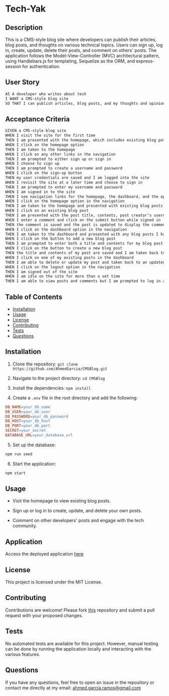 # Tech-Yak

## Description

This is a CMS-style blog site where developers can publish their articles, blog posts, and thoughts on various technical topics. Users can sign up, log in, create, update, delete their posts, and comment on others' posts. The application follows the Model-View-Controller (MVC) architectural pattern, using Handlebars.js for templating, Sequelize as the ORM, and express-session for authentication.

## User Story

```md
AS A developer who writes about tech
I WANT a CMS-style blog site
SO THAT I can publish articles, blog posts, and my thoughts and opinions
```

## Acceptance Criteria

```md
GIVEN a CMS-style blog site
WHEN I visit the site for the first time
THEN I am presented with the homepage, which includes existing blog posts if any have been posted; navigation links for the homepage and the dashboard; and the option to log in
WHEN I click on the homepage option
THEN I am taken to the homepage
WHEN I click on any other links in the navigation
THEN I am prompted to either sign up or sign in
WHEN I choose to sign up
THEN I am prompted to create a username and password
WHEN I click on the sign-up button
THEN my user credentials are saved and I am logged into the site
WHEN I revisit the site at a later time and choose to sign in
THEN I am prompted to enter my username and password
WHEN I am signed in to the site
THEN I see navigation links for the homepage, the dashboard, and the option to log out
WHEN I click on the homepage option in the navigation
THEN I am taken to the homepage and presented with existing blog posts that include the post title and the date created
WHEN I click on an existing blog post
THEN I am presented with the post title, contents, post creator’s username, and date created for that post and have the option to leave a comment
WHEN I enter a comment and click on the submit button while signed in
THEN the comment is saved and the post is updated to display the comment, the comment creator’s username, and the date created
WHEN I click on the dashboard option in the navigation
THEN I am taken to the dashboard and presented with any blog posts I have already created and the option to add a new blog post
WHEN I click on the button to add a new blog post
THEN I am prompted to enter both a title and contents for my blog post
WHEN I click on the button to create a new blog post
THEN the title and contents of my post are saved and I am taken back to an updated dashboard with my new blog post
WHEN I click on one of my existing posts in the dashboard
THEN I am able to delete or update my post and taken back to an updated dashboard
WHEN I click on the logout option in the navigation
THEN I am signed out of the site
WHEN I am idle on the site for more than a set time
THEN I am able to view posts and comments but I am prompted to log in again before I can add, update, or delete posts
```

## Table of Contents

- [Installation](#installation)
- [Usage](#usage)
- [License](#license)
- [Contributing](#contributing)
- [Tests](#tests)
- [Questions](#questions)

## Installation

1. Clone the repository: `git clone https://github.com/AhmedGarcia/CMSBlog.git `

2. Navigate to the project directory: `cd CMSBlog`

3. Install the dependencies: `npm install`

4. Create a `.env` file in the root directory and add the following:

```makefile
DB_NAME=your_db_name
DB_USER=your_db_user
DB_PASSWORD=your_db_password
DB_HOST=your_db_host
DB_PORT=your_db_port
SECRET=your_secret
DATABASE_URL=your_database_url
```

5. Set up the database:

```bash
npm run seed
```

6. Start the application:

```bash
npm start
```

## Usage

* Visit the homepage to view existing blog posts.

* Sign up or log in to create, update, and delete your own posts.

* Comment on other developers' posts and engage with the tech community.

## Application

Access the deployed application [here](https://cmsblog-10xx.onrender.com)

## License

This project is licensed under the MIT License.

## Contributing

Contributions are welcome! Please fork [this](https://github.com/AhmedGarcia/CMSBlog) repository and submit a pull request with your proposed changes.

## Tests

No automated tests are available for this project. However, manual testing can be done by running the application locally and interacting with the various features.

## Questions

If you have any questions, feel free to open an issue in the repository or contact me directly at my email: ahmed.garcia.ramos@gmail.com